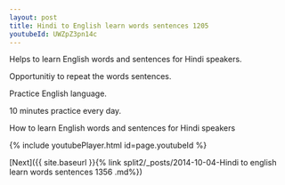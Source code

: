 ```yaml
---
layout: post
title: Hindi to English learn words sentences 1205 
youtubeId: UWZpZ3pn14c
---
```

 
 
Helps to learn English words and sentences for Hindi speakers.

Opportunitiy to repeat the words sentences. 

Practice English language. 
 
10 minutes practice every day. 
 
How to learn English words and sentences for Hindi speakers 
 
{% include youtubePlayer.html id=page.youtubeId %}
 
 
[Next]({{ site.baseurl }}{% link  split2/_posts/2014-10-04-Hindi to english learn words sentences 1356 .md%})
 
